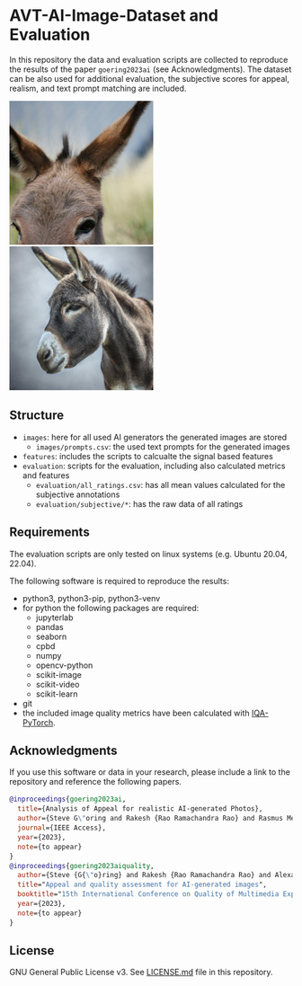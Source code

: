 # AVT-AI-Image-Dataset and Evaluation

In this repository the data and evaluation scripts are collected to reproduce the results of the paper `goering2023ai` (see Acknowledgments).
The dataset can be also used for additional evaluation, the subjective scores for appeal, realism, and text prompt matching are included.


![](own_p23.png)
![](dalle_p23.png)

## Structure

* `images`: here for all used AI generators the generated images are stored
  * `images/prompts.csv`: the used text prompts for the generated images
* `features`: includes the scripts to calcualte the signal based features 
* `evaluation`: scripts for the evaluation, including also calculated metrics and features
    * `evaluation/all_ratings.csv`: has all mean values calculated for the subjective annotations
    * `evaluation/subjective/*`: has the raw data of all ratings

## Requirements
The evaluation scripts are only tested on linux systems (e.g. Ubuntu 20.04, 22.04).

The following software is required to reproduce the results:

* python3, python3-pip, python3-venv
* for python the following packages are required: 
    * jupyterlab
    * pandas
    * seaborn
    * cpbd
    * numpy
    * opencv-python
    * scikit-image
    * scikit-video
    * scikit-learn
* git
* the included image quality metrics have been calculated with [IQA-PyTorch](https://github.com/chaofengc/IQA-PyTorch).

## Acknowledgments

If you use this software or data in your research, please include a link to the repository and reference the following papers.

```bibtex
@inproceedings{goering2023ai,
  title={Analysis of Appeal for realistic AI-generated Photos},
  author={Steve G\"oring and Rakesh {Rao Ramachandra Rao} and Rasmus Merten and Alexander Raake},
  journal={IEEE Access},
  year={2023},
  note={to appear}
}
@inproceedings{goering2023aiquality,
  author={Steve {G{\"o}ring} and Rakesh {Rao Ramachandra Rao} and Alexander Raake},
  title="Appeal and quality assessment for AI-generated images",
  booktitle="15th International Conference on Quality of Multimedia Experience (QoMEX)",
  year={2023},
  note={to appear}
}
```

## License
GNU General Public License v3. See [LICENSE.md](./LICENSE.md) file in this repository.
